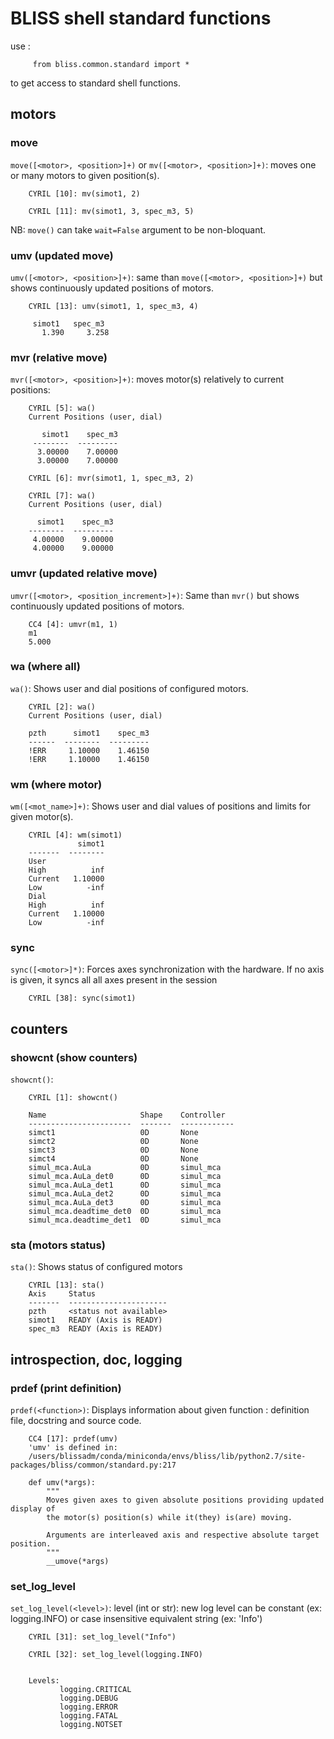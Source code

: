 # BLISS shell standard functions

use :

         from bliss.common.standard import *

to get access to standard shell functions.

## motors

### move
```move([<motor>, <position>]+)``` or ```mv([<motor>, <position>]+)```: moves one or many motors to given position(s).

        CYRIL [10]: mv(simot1, 2)

        CYRIL [11]: mv(simot1, 3, spec_m3, 5)

NB: `move()` can take `wait=False` argument to be non-bloquant.

### umv (updated move)
```umv([<motor>, <position>]+)```: same than ```move([<motor>, <position>]+)``` but shows continuously updated positions of motors.

        CYRIL [13]: umv(simot1, 1, spec_m3, 4)
        
         simot1   spec_m3
           1.390     3.258

### mvr (relative move)
```mvr([<motor>, <position>]+)```: moves motor(s) relatively to current positions:

        CYRIL [5]: wa()
        Current Positions (user, dial)
        
           simot1    spec_m3
         --------  ---------
          3.00000    7.00000
          3.00000    7.00000
        
        CYRIL [6]: mvr(simot1, 1, spec_m3, 2)
        
        CYRIL [7]: wa()
        Current Positions (user, dial)
        
          simot1    spec_m3
        --------  ---------
         4.00000    9.00000
         4.00000    9.00000
### umvr (updated relative move)
```umvr([<motor>, <position_increment>]+)```: Same than ```mvr()```  but shows  continuously updated positions of motors.

        CC4 [4]: umvr(m1, 1)
        m1
        5.000
### wa (where all)
```wa()```: Shows user and dial positions of configured motors.

        CYRIL [2]: wa()
        Current Positions (user, dial)
        
        pzth      simot1    spec_m3
        ------  --------  ---------
        !ERR     1.10000    1.46150
        !ERR     1.10000    1.46150

### wm (where motor)
```wm([<mot_name>]+)```: Shows user and dial values of positions and limits for given motor(s).

        CYRIL [4]: wm(simot1)
                   simot1
        -------  --------
        User
        High          inf
        Current   1.10000
        Low          -inf
        Dial
        High          inf
        Current   1.10000
        Low          -inf

### sync
```sync([<motor>]*)```: Forces axes synchronization with the
  hardware. If no axis is given, it syncs all all axes present in the
  session

        CYRIL [38]: sync(simot1)



## counters

### showcnt (show counters)
```showcnt()```:

        CYRIL [1]: showcnt()
        
        Name                     Shape    Controller
        -----------------------  -------  ------------
        simct1                   0D       None
        simct2                   0D       None
        simct3                   0D       None
        simct4                   0D       None
        simul_mca.AuLa           0D       simul_mca
        simul_mca.AuLa_det0      0D       simul_mca
        simul_mca.AuLa_det1      0D       simul_mca
        simul_mca.AuLa_det2      0D       simul_mca
        simul_mca.AuLa_det3      0D       simul_mca
        simul_mca.deadtime_det0  0D       simul_mca
        simul_mca.deadtime_det1  0D       simul_mca

### sta (motors status)
```sta()```: Shows status of configured motors

        CYRIL [13]: sta()
        Axis     Status
        -------  ----------------------
        pzth     <status not available>
        simot1   READY (Axis is READY)
        spec_m3  READY (Axis is READY)

## introspection, doc, logging

### prdef (print definition)
```prdef(<function>)```: Displays information about given function :
 definition file, docstring and source code.


        CC4 [17]: prdef(umv)
        'umv' is defined in:
        /users/blissadm/conda/miniconda/envs/bliss/lib/python2.7/site-packages/bliss/common/standard.py:217
    
        def umv(*args):
            """
            Moves given axes to given absolute positions providing updated display of
            the motor(s) position(s) while it(they) is(are) moving.
        
            Arguments are interleaved axis and respective absolute target position.
            """
            __umove(*args)

### set_log_level
```set_log_level(<level>)```: level (int or str): new log level can be constant (ex: logging.INFO) or case insensitive equivalent string (ex: 'Info')

        CYRIL [31]: set_log_level("Info")
        
        CYRIL [32]: set_log_level(logging.INFO)


        Levels:
               logging.CRITICAL
               logging.DEBUG
               logging.ERROR
               logging.FATAL
               logging.NOTSET

